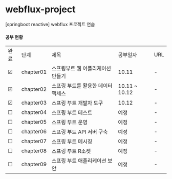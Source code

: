 # webflux-project
[springboot reactive] webflux 프로젝트 연습

#### 공부 현황
| | | | | |
|-|-|-|-|-|
|완료|단계|제목|공부일자|URL|
|&#9745;|chapter01|스프링부트 웹 어플리케이션 만들기|10.11|-|
|&#9745;|chapter02|스프링 부트를 활용한 데이터 액세스|10.11 ~ 10.12|-|
|&#9745;|chapter03|스프링 부트 개발자 도구|10.12|-|
|&#9744;|chapter04|스프링 부트 테스트|예정|-|
|&#9744;|chapter05|스프링 부트 운영|예정|-|
|&#9744;|chapter06|스프링 부트 API 서버 구축|예정|-|
|&#9744;|chapter07|스프링 부트 메시징|예정|-|
|&#9744;|chapter08|스프링 부트 R소켓|예정|-|
|&#9744;|chapter09|스프링 부트 애플리케이션 보안|예정|-|
